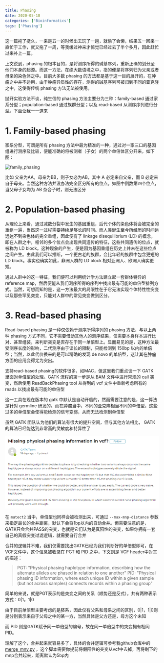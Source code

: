 ```yaml
---
title: Phasing
date: 2020-05-18
categories: ['Bioinformatics']
tags: ['Phasing']
---
```


这一篇拖了挺久，一来是五一的时候出去玩了一趟，就偷了会懒，结果五一回来一直忙于工作，就又拖了一周，等我缓过神来才惊觉已经过去了半个多月，因此赶忙过来补上一篇。

上文说到，phasing 的根本目的，是将测序所得的碱基序列，重新正确的划分至他们本身的起源。而这一方法，在绝大数语境之中，指的便是将序列归为父亲或者母亲的染色体之中。目前大多数 phasing 的方法都是基于这一目的展开的，在肿瘤之中并不适用，由于肿瘤异质性的存在，测得的碱基序列可被归到不同的亚克隆之中，这使得传统 phasing 方法无法被使用。

<!--more-->

抛开实验方法不谈，纯生信的 phasing 方法主要分为三种：family-based 通过家系分型；population-based 通过族群分型；以及 read-based 从测序序列进行分型。下面让我一一道来

# 1. Family-based phasing

家系分型，可谓是所有 phasing 方法中最为精准的一种，通过对一家三口的基因组进行测序及比较，便能准确的将被测者（子女）的两个单倍体区分开来，如下图：

![family_phasing](https://pic4.zhimg.com/80/v2-6218beff25542ed442876b05d812b4fb_1440w.jpg)

比如 父亲为AA，母亲为BB，则子女必为AB，其中 A 必定来自父亲，而 B 必定来自于母亲。当然这种方法并没办法完全区分所有的位点。如图中倒数第四个位点，当父母子女均为 AB 杂合子时，则无法区分

# 2. Population-based phasing

从理论上来看，通过减数分裂中发生的基因重组，后代个体的染色体将会被完全的重组一遍，当然这一过程需要持续足够长的时间。而人类诞生至今所经历的时间远远达不到染色体的完全重组，因此便有了 linkage disequilibrium (LD) 的概念，即在人群之中，相邻的多个位点会出现共同遗传的特征，这些共同遗传的位点，就被称为 LD block。这种现象的产生，便是因为基因重组在历史上并未在这些位点之间产生。由此我们可以推断，一个更古老的族群，会比年轻的族群中包含更短的 LD block。事实也确实如此，非洲人群的 LD block 相对亚洲人、欧洲人确实更短。

通过人群中的这一特征，我们便可以利用统计学方法建立起一套群体特异的 reference map，然后便能从我们测序所得的序列中找出最有可能的单倍型排列方式。当然，可想而知的是，这一方法最大的局限性在于它无法实现个体特性性突变以及那些罕见突变，只能对人群中的常见突变做到区分。

# 3. Read-based phasing

Read-based phasing 是一种仅依赖于测序所得序列的 phasing 方法，与以上两种 phasing 方式不同，它不需要借助其他人的测序结果，仅需要本身样本进行比对、甚至组装，来判断突变是否存在于同一单倍型上。显而易见的是，这种方法最受测序长度的影响，二代测序由于读长的限制，只能检测到 150bp 以内的单倍型；当然，以此代价换来的是可以精确的发现 de novo 的单倍型，这让其在肿瘤方面的应用变得尤为突出。

支持read-based phasing的软件很多，如MAC，但这里我们重点谈一下 GATK 里面对单倍型的处理。GATK 流程的第一步是从 BAM 文件中进行常规的 call 突变，然后使用 ReadBackPhasing tool 从得到的 vcf 文件中重新考虑所有的 reads 以找出最有可能的单倍型

这一工具在现在版本的 gatk 中默认是自动开启的，然而需要注意的是，这一算法是针对 germline 研发的。而在肿瘤当中，不同的亚克隆相当不同的单倍型，这些过多的单倍型会使得能检测的信号变弱，从而无法检测到单倍型

虽然 GATK 团队认为他们的算法有很大的提升空间，但与其他方法相比， GATK的算法已经能达到非常高的灵敏度和特异性了

![mnv_gatk](https://raw.githubusercontent.com/ZKai0801/bioitland.io/master/imgs/mnv_gatk.png)

在 `mutect2` 当中，单倍型也同样会被检测出来，可通过 `--max-mnp-distance` 参数来指定最长的合并距离，默认下会将1bp以内的自动合并。但需要注意的是，GATK只会合并PASS的突变，也就是它们认为是真阳性的突变，如果你拥有一套自己的真假突变过滤逻辑，就需要自行合并

合并的逻辑并不难，我们仅需要找出GATK已经为我们判断好的单倍型即可，在VCF文件中，这个信息被收录在 PGT 和 PID 之中，下文则是 VCF header中对其的描述：

> PGT: "Physical phasing haplotype information, describing how the alternate alleles are phased in relation to one another"
> PID: "Physical phasing ID information, where each unique ID within a given sample (but not across samples) connects records within a phasing group"

简单的来说，就是PGT表示的是突变之间的关系（顺势还是反式），共有两种表示方式：0|1，1|0 

由于目前单倍型主要考虑的是胚系，因此仅有父系和母系之间的区别，0|1，1|0则是分别表示来自于父母之中的某一方，当然具体是父方还是，母方这个未知

而 PID 则是GATK赋予同一单倍型的编号，故在同一单倍型中的突变拥有相同PID。

理解了这个，合并起来就容易多了，具体的合并逻辑可参考我github仓库中的 [merge_mnv.py](https://github.com/ZKai0801/tertiary_analysis/blob/master/merge_mnv.py) ，这个脚本需要你提前将假阳性的突变从vcf中去掉，再将剩下的mnp合并起来，距离默认为5bp内







